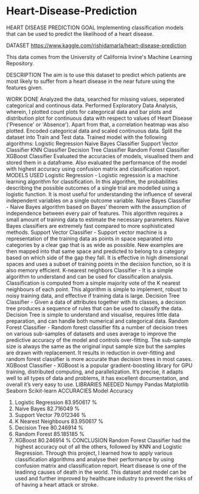 # Heart-Disease-Prediction
HEART DISEASE PREDICTION
GOAL
Implementing classification models that can be used to predict the likelihood of a heart disease.

DATASET
https://www.kaggle.com/rishidamarla/heart-disease-prediction

This data comes from the University of California Irvine's Machine Learning Repository.

DESCRIPTION
The aim is to use this dataset to predict which patients are most likely to suffer from a heart disease in the near future using the features given.

WORK DONE
Analyzed the data, searched for missing values, seperated categorical and continous data.
Performed Exploratory Data Analysis, wherein, I plotted count plots for categorical data and bar plots and distribution plot for continuous data with respect to values of Heart Disease ('Presence' or 'Absence'). Apart from that, a correlation heatmap was also plotted.
Encoded categorical data and scaled continuous data.
Split the dataset into Train and Test data.
Trained model with the following algorithms:
Logistic Regression
Naive Bayes Classifier
Support Vector Classifier
KNN Classifier
Decision Tree Classifier
Random Forest Classifier
XGBoost Classifier
Evaluated the accuracies of models, visualised them and stored them in a dataframe.
Also evaluated the performance of the model with highest accuracy using confusion matrix and classification report.
MODELS USED
Logistic Regression - Logistic regression is a machine learning algorithm for classification. In this algorithm, the probabilities describing the possible outcomes of a single trial are modelled using a logistic function. It is most useful for understanding the influence of several independent variables on a single outcome variable.
Naive Bayes Classifier - Naive Bayes algorithm based on Bayes’ theorem with the assumption of independence between every pair of features. This algorithm requires a small amount of training data to estimate the necessary parameters. Naive Bayes classifiers are extremely fast compared to more sophisticated methods.
Support Vector Classifier - Support vector machine is a representation of the training data as points in space separated into categories by a clear gap that is as wide as possible. New examples are then mapped into that same space and predicted to belong to a category based on which side of the gap they fall. It is effective in high dimensional spaces and uses a subset of training points in the decision function, so it is also memory efficient.
K-nearest neighbors Classifier - It is a simple algorithm to understand and can be used for classification analysis. Classification is computed from a simple majority vote of the K nearest neighbours of each point. This algorithm is simple to implement, robust to noisy training data, and effective if training data is large.
Decision Tree Classifier - Given a data of attributes together with its classes, a decision tree produces a sequence of rules that can be used to classify the data. Decision Tree is simple to understand and visualise, requires little data preparation, and can handle both numerical and categorical data.
Random Forest Classifier - Random forest classifier fits a number of decision trees on various sub-samples of datasets and uses average to improve the predictive accuracy of the model and controls over-fitting. The sub-sample size is always the same as the original input sample size but the samples are drawn with replacement. It results in reduction in over-fitting and random forest classifier is more accurate than decision trees in most cases.
XGBoost Classifier - XGBoost is a popular gradient-boosting library for GPU training, distributed computing, and parallelization. It’s precise, it adapts well to all types of data and problems, it has excellent documentation, and overall it’s very easy to use.
LIBRARIES NEEDED
Numpy
Pandas
Matplotlib
Seaborn
Scikit-learn
ACCURACIES
Model	Accuracy
1. Logistic Regression	83.950617 %
2. Naive Bayes	82.716049 %
3. Support Vector	79.012346 %
4. K Nearest Neighbours	83.950617 %
5. Decision Tree	80.246914 %
6. Random Forest	85.185185 %
7. XGBoost	80.246914 %
CONCLUSION
Random Forest Classifier had the highest accuracy out of all the others, followed by KNN and Logistic Regression. Through this project, I learned how to apply various classification algorithms and analyse their performance by using confusion matrix and classification report. Heart disease is one of the leadinng causes of death in the world. This dataset and model can be used and further improved by healthcare industry to prevent the risks of of having a heart attack or stroke.
